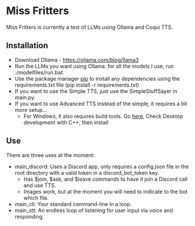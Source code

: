 # Miss Fritters

Miss Fritters is currently a test of LLMs using Ollama and Coqui TTS.

## Installation

- Download Ollama - https://ollama.com/blog/llama3
- Run the LLMs you want using Ollama. for all the models I use, run ./modelfiles/run.bat.
- Use the package manager [pip](https://pip.pypa.io/en/stable/) to install any dependencies using the requirements.txt file (pip install -r requirements.txt)
- If you want to use the Simple TTS, just use the SimpleStuffSayer in main.py.
- If you want to use Advanced TTS instead of the simple, it requires a bit more setup...
  - For Windows, it also requires build tools. Go [here](https://visualstudio.microsoft.com/visual-cpp-build-tools/), Check Desktop development with C++, then install

## Use

There are three uses at the moment:

- main_discord: Uses a Discord app, only requires a config.json file in the root directory with a valid token in a discord_bot_token key.
  - Has \$join, \$ask, and \$leave commands to have it join a Discord call and use TTS.
  - Images work, but at the moment you will need to indicate to the bot which file.
- main_cli: Your standard command-line in a loop.
- main_stt: An endless loop of listening for user input via voice and responding.
